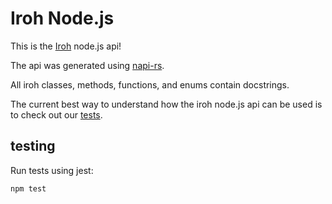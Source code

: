 # Iroh Node.js

This is the [Iroh](https://github.com/n0-computer/iroh) node.js api!

The api was generated using [napi-rs](https://github.com/napi-rs/napi-rs).

All iroh classes, methods, functions, and enums contain docstrings.

The current best way to understand how the iroh node.js api can be used is to check out our [tests](https://github.com/n0-computer/iroh-ffi/tree/main/js).

## testing
Run tests using jest:

`npm test`
